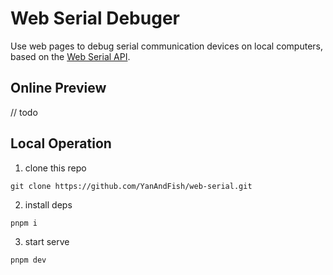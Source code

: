 # Web Serial Debuger

Use web pages to debug serial communication devices on local computers, based on the [Web Serial API](https://developer.mozilla.org/en-US/docs/Web/API/Web_Serial_API).

## Online Preview

// todo 

## Local Operation

1. clone this repo
```shell
git clone https://github.com/YanAndFish/web-serial.git
```

2. install deps
```shell
pnpm i
```

3. start serve
```shell
pnpm dev
```